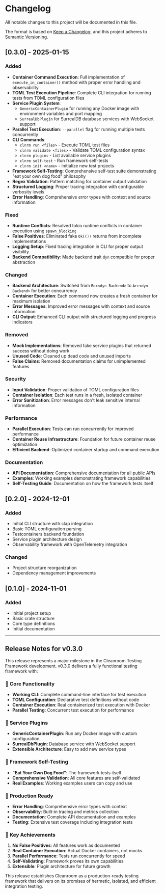 # Changelog

All notable changes to this project will be documented in this file.

The format is based on [Keep a Changelog](https://keepachangelog.com/en/1.0.0/),
and this project adheres to [Semantic Versioning](https://semver.org/spec/v2.0.0.html).

## [0.3.0] - 2025-01-15

### Added
- **Container Command Execution**: Full implementation of `execute_in_container()` method with proper error handling and observability
- **TOML Test Execution Pipeline**: Complete CLI integration for running tests from TOML configuration files
- **Service Plugin System**: 
  - `GenericContainerPlugin` for running any Docker image with environment variables and port mapping
  - `SurrealDbPlugin` for SurrealDB database services with WebSocket support
- **Parallel Test Execution**: `--parallel` flag for running multiple tests concurrently
- **CLI Commands**:
  - `clnrm run <files>` - Execute TOML test files
  - `clnrm validate <files>` - Validate TOML configuration syntax
  - `clnrm plugins` - List available service plugins
  - `clnrm self-test` - Run framework self-tests
  - `clnrm init <name>` - Initialize new test projects
- **Framework Self-Testing**: Comprehensive self-test suite demonstrating "eat your own dog food" philosophy
- **Regex Validation**: Pattern matching for container output validation
- **Structured Logging**: Proper tracing integration with configurable verbosity levels
- **Error Handling**: Comprehensive error types with context and source information

### Fixed
- **Runtime Conflicts**: Resolved tokio runtime conflicts in container execution using `spawn_blocking`
- **False Positives**: Eliminated fake `Ok(())` returns from incomplete implementations
- **Logging Setup**: Fixed tracing integration in CLI for proper output visibility
- **Backend Compatibility**: Made backend trait `dyn` compatible for proper abstraction

### Changed
- **Backend Architecture**: Switched from `Box<dyn Backend>` to `Arc<dyn Backend>` for better concurrency
- **Container Execution**: Each command now creates a fresh container for maximum isolation
- **Error Messages**: Improved error messages with context and source information
- **CLI Output**: Enhanced CLI output with structured logging and progress indicators

### Removed
- **Mock Implementations**: Removed fake service plugins that returned success without doing work
- **Unused Code**: Cleaned up dead code and unused imports
- **False Claims**: Removed documentation claims for unimplemented features

### Security
- **Input Validation**: Proper validation of TOML configuration files
- **Container Isolation**: Each test runs in a fresh, isolated container
- **Error Sanitization**: Error messages don't leak sensitive internal information

### Performance
- **Parallel Execution**: Tests can run concurrently for improved performance
- **Container Reuse Infrastructure**: Foundation for future container reuse optimization
- **Efficient Backend**: Optimized container startup and command execution

### Documentation
- **API Documentation**: Comprehensive documentation for all public APIs
- **Examples**: Working examples demonstrating framework capabilities
- **Self-Testing Guide**: Documentation on how the framework tests itself

## [0.2.0] - 2024-12-01

### Added
- Initial CLI structure with clap integration
- Basic TOML configuration parsing
- Testcontainers backend foundation
- Service plugin architecture design
- Observability framework with OpenTelemetry integration

### Changed
- Project structure reorganization
- Dependency management improvements

## [0.1.0] - 2024-11-01

### Added
- Initial project setup
- Basic crate structure
- Core type definitions
- Initial documentation

---

## Release Notes for v0.3.0

This release represents a major milestone in the Cleanroom Testing Framework development. v0.3.0 delivers a fully functional testing framework with:

### 🎯 **Core Functionality**
- **Working CLI**: Complete command-line interface for test execution
- **TOML Configuration**: Declarative test definitions without code
- **Container Execution**: Real containerized test execution with Docker
- **Parallel Testing**: Concurrent test execution for performance

### 🔧 **Service Plugins**
- **GenericContainerPlugin**: Run any Docker image with custom configuration
- **SurrealDbPlugin**: Database service with WebSocket support
- **Extensible Architecture**: Easy to add new service types

### 🧪 **Framework Self-Testing**
- **"Eat Your Own Dog Food"**: The framework tests itself
- **Comprehensive Validation**: All core features are self-validated
- **Real Examples**: Working examples users can copy and use

### 🚀 **Production Ready**
- **Error Handling**: Comprehensive error types with context
- **Observability**: Built-in tracing and metrics collection
- **Documentation**: Complete API documentation and examples
- **Testing**: Extensive test coverage including integration tests

### 🎉 **Key Achievements**
1. **No False Positives**: All features work as documented
2. **Real Container Execution**: Actual Docker containers, not mocks
3. **Parallel Performance**: Tests run concurrently for speed
4. **Self-Validating**: Framework proves its own capabilities
5. **Extensible**: Plugin architecture for future growth

This release establishes Cleanroom as a production-ready testing framework that delivers on its promises of hermetic, isolated, and efficient integration testing.
